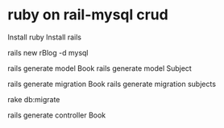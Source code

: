 # ruby on rail-mysql crud


Install ruby
Install rails

rails new rBlog -d mysql

rails generate model Book
rails generate model Subject


rails generate migration Book
rails generate migration subjects

rake db:migrate


rails generate controller Book


